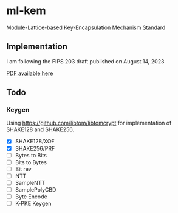 # ml-kem
Module-Lattice-based Key-Encapsulation Mechanism Standard

## Implementation
I am following the FIPS 203 draft published on August 14, 2023 

[PDF available here](https://doi.org/10.6028/NIST.FIPS.203.ipd)

## Todo

### Keygen
Using https://github.com/libtom/libtomcrypt for implementation of SHAKE128 and SHAKE256.

- [x] SHAKE128/XOF
- [x] SHAKE256/PRF
- [ ] Bytes to Bits
- [ ] Bits to Bytes
- [ ] Bit rev
- [ ] NTT
- [ ] SampleNTT
- [ ] SamplePolyCBD
- [ ] Byte Encode
- [ ] K-PKE Keygen
